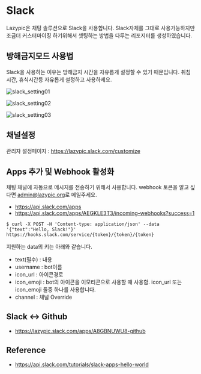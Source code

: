 # Slack
Lazypic은 채팅 솔루션으로 Slack을 사용합니다.
Slack자체를 그대로 사용가능하지만 조금더 커스터마이징 하기위해서
셋팅하는 방법을 다루는 리포지터를 생성하였습니다.

## 방해금지모드 사용법
Slack을 사용하는 이유는 방해금지 시간을 자유롭게 설정할 수 있기 때문입니다.
취침시간, 휴식시간등 자유롭게 설정하고 사용하세요.

![slack_setting01](https://user-images.githubusercontent.com/1149996/49338806-974a5f00-f66a-11e8-8df2-7acd35f808da.png)

![slack_setting02](https://user-images.githubusercontent.com/1149996/49338807-974a5f00-f66a-11e8-86b0-8806efc7a829.png)

![slack_setting03](https://user-images.githubusercontent.com/1149996/49338809-974a5f00-f66a-11e8-8867-14f1989df591.png)


## 채널설정
관리자 설정페이지 : https://lazypic.slack.com/customize

## Apps 추가 및 Webhook 활성화
채팅 채널에 자동으로 메시지를 전송하기 위해서 사용합니다. webhook 토큰을 알고 싶다면 [admin@lazypic.org](mailto:admin@lazypic.org)로 메일주세요.

- https://api.slack.com/apps
- https://api.slack.com/apps/AEGKLE3T3/incoming-webhooks?success=1

```
$ curl -X POST -H 'Content-type: application/json' --data '{"text":"Hello, Slack!"}' https://hooks.slack.com/service/{token}/{token}/{token}
```

지원하는 data의 키는 아래와 같습니다.
- text(필수) : 내용
- username : bot이름
- icon_url : 아이콘경로
- icon_emoji : bot의 아이콘을 이모티콘으로 사용할 때 사용함. icon_url 또는 icon_emoji 둘중 하나를 사용합니다.
- channel : 채널 Override

## Slack <-> Github
- https://lazypic.slack.com/apps/A8GBNUWU8-github

## Reference
- https://api.slack.com/tutorials/slack-apps-hello-world
